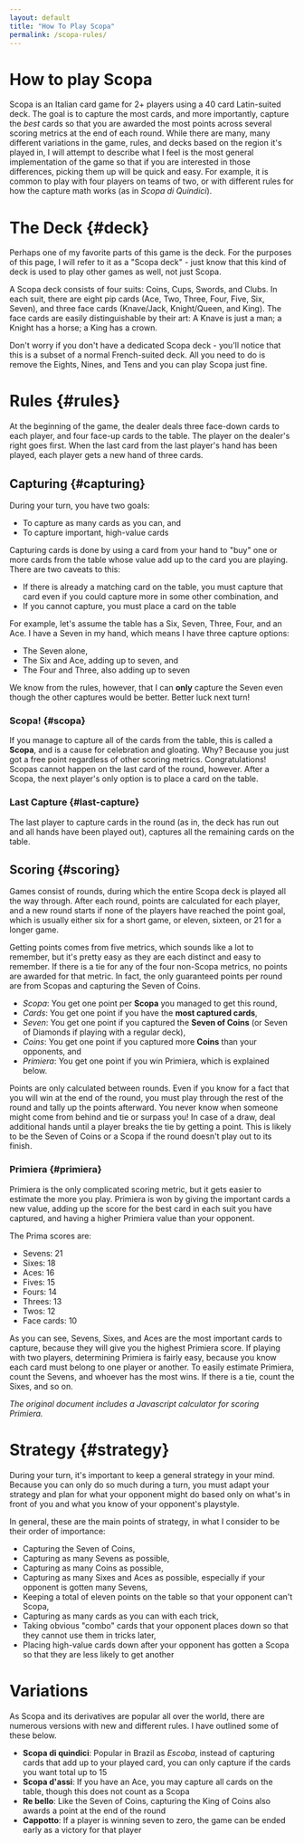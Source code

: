 ```yaml
---
layout: default
title: "How To Play Scopa"
permalink: /scopa-rules/
---
```


# How to play Scopa

Scopa is an Italian card game for 2+ players using a 40 card Latin-suited deck. The goal is to capture the most cards, and more importantly, capture the *best* cards so that you are awarded the most points across several scoring metrics at the end of each round.
While there are many, many different variations in the game, rules, and decks based on the region it's played in, I will attempt to describe what I feel is the most general implementation of the game so that if you are interested in those differences, picking them up will be quick and easy. For example, it is common to play with four players on teams of two, or with different rules for how the capture math works (as in *Scopa di Quindici*).

# The Deck {#deck}

Perhaps one of my favorite parts of this game is the deck. For the purposes of this page, I will refer to it as a "Scopa deck" - just know that this kind of deck is used to play other games as well, not just Scopa.

A Scopa deck consists of four suits: Coins, Cups, Swords, and Clubs. In each suit, there are eight pip cards (Ace, Two, Three, Four, Five, Six, Seven), and three face cards (Knave/Jack, Knight/Queen, and King). The face cards are easily distinguishable by their art: A Knave is just a man; a Knight has a horse; a King has a crown.

Don't worry if you don't have a dedicated Scopa deck - you'll notice that this is a subset of a normal French-suited deck. All you need to do is remove the Eights, Nines, and Tens and you can play Scopa just fine.

# Rules {#rules}

At the beginning of the game, the dealer deals three face-down cards to each player, and four face-up cards to the table. The player on the dealer's right goes first. When the last card from the last player's hand has been played, each player gets a new hand of three cards.

## Capturing {#capturing}

During your turn, you have two goals:

* To capture as many cards as you can, and
* To capture important, high-value cards

Capturing cards is done by using a card from your hand to "buy" one or more cards from the table whose value add up to the card you are playing. There are two caveats to this:

* If there is already a matching card on the table, you must capture that card even if you could capture more in some other combination, and
* If you cannot capture, you must place a card on the table

For example, let's assume the table has a Six, Seven, Three, Four, and an Ace. I have a Seven in my hand, which means I have three capture options:

* The Seven alone,
* The Six and Ace, adding up to seven, and
* The Four and Three, also adding up to seven

We know from the rules, however, that I can **only** capture the Seven even though the other captures would be better. Better luck next turn!
		
### Scopa! {#scopa}

If you manage to capture all of the cards from the table, this is called a **Scopa**, and is a cause for celebration and gloating. Why? Because you just got a free point regardless of other scoring metrics. Congratulations! Scopas cannot happen on the last card of the round, however. After a Scopa, the next player's only option is to place a card on the table.

### Last Capture {#last-capture}

The last player to capture cards in the round (as in, the deck has run out and all hands have been played out), captures all the remaining cards on the table.

## Scoring {#scoring}

Games consist of rounds, during which the entire Scopa deck is played all the way through. After each round, points are calculated for each player, and a new round starts if none of the players have reached the point goal, which is usually either six for a short game, or eleven, sixteen, or 21 for a longer game.

Getting points comes from five metrics, which sounds like a lot to remember, but it's pretty easy as they are each distinct and easy to remember. If there is a tie for any of the four non-Scopa metrics, no points are awarded for that metric. In fact, the only guaranteed points per round are from Scopas and capturing the Seven of Coins.

* *Scopa*: You get one point per **Scopa** you managed to get this round,
* *Cards*: You get one point if you have the **most captured cards**,
* *Seven*: You get one point if you captured the **Seven of Coins** (or Seven of Diamonds if playing with a regular deck),
* *Coins*: You get one point if you captured more **Coins** than your opponents, and 
* *Primiera*: You get one point if you win Primiera, which is explained below.

Points are only calculated between rounds. Even if you know for a fact that you will win at the end of the round, you must play through the rest of the round and tally up the points afterward. You never know when someone might come from behind and tie or surpass you!
In case of a draw, deal additional hands until a player breaks the tie by getting a point. This is likely to be the Seven of Coins or a Scopa if the round doesn't play out to its finish.

### Primiera {#primiera}

Primiera is the only complicated scoring metric, but it gets easier to estimate the more you play. Primiera is won by giving the important cards a new value, adding up the score for the best card in each suit you have captured, and having a higher Primiera value than your opponent.

The Prima scores are:

* Sevens: 21
* Sixes: 18
* Aces: 16
* Fives: 15
* Fours: 14
* Threes: 13
* Twos: 12
* Face cards: 10

As you can see, Sevens, Sixes, and Aces are the most important cards to capture, because they will give you the highest Primiera score. If playing with two players, determining Primiera is fairly easy, because you know  each card must belong to one player or another. To easily estimate Primiera, count the Sevens, and whoever has the most wins. If there is a tie, count the Sixes, and so on.

*The original document includes a Javascript calculator for scoring Primiera.*

# Strategy {#strategy}

During your turn, it's important to keep a general strategy in your mind. Because you can only do so much during a turn, you must adapt your strategy and plan for what your opponent might do based only on what's in front of you and what you know of your opponent's playstyle.

In general, these are the main points of strategy, in what I consider to be their order of importance:

* Capturing the Seven of Coins,
* Capturing as many Sevens as possible,
* Capturing as many Coins as possible,
* Capturing as many Sixes and Aces as possible, especially if your opponent is gotten many Sevens,
* Keeping a total of eleven points on the table so that your opponent can't Scopa,
* Capturing as many cards as you can with each trick,
* Taking obvious "combo" cards that your opponent places down so that they cannot use them in tricks later,
* Placing high-value cards down after your opponent has gotten a Scopa so that they are less likely to get another

# Variations
As Scopa and its derivatives are popular all over the world, there are numerous versions with new and different rules. I have outlined some of these below.

* **Scopa di quindici**: Popular in Brazil as *Escoba*, instead of capturing cards that add up to your played card, you can only capture if the cards you want total up to 15
* **Scopa d'assi**: If you have an Ace, you may capture all cards on the table, though this does not count as a Scopa
* **Re bello**: Like the Seven of Coins, capturing the King of Coins also awards a point at the end of the round
* **Cappotto**: If a player is winning seven to zero, the game can be ended early as a victory for that player
